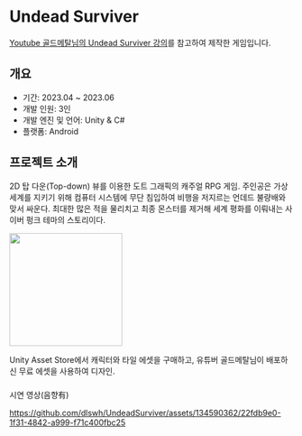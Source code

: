 # Undead Surviver

[Youtube 골드메탈님의 Undead Surviver 강의](https://www.youtube.com/watch?v=MmW166cHj54&list=PLO-mt5Iu5TeZF8xMHqtT_DhAPKmjF6i3x)를 참고하여 제작한 게임입니다. 

## 개요
- 기간: 2023.04 ~ 2023.06
- 개발 인원: 3인
- 개발 엔진 및 언어: Unity & C#
- 플랫폼: Android
  

## 프로젝트 소개
2D 탑 다운(Top-down) 뷰를 이용한 도트 그래픽의 캐주얼 RPG 게임.  주인공은 가상 세계를 지키기 위해  컴퓨터 시스템에 무단 침입하여 비행을 저지르는 언데드 불량배와 맞서 싸운다. 최대한 많은 적을 물리치고 최종 몬스터를 제거해 세계 평화를 이뤄내는 사이버 펑크 테마의 스토리이다.

<img src = "https://github.com/dlswh/UndeadSurviver/assets/134590362/03b0f942-a39e-49db-a8ab-4e545f5f0586.png" width = "200" height = "200">

Unity Asset Store에서 캐릭터와 타일 에셋을 구매하고, 유튜버 골드메탈님이 배포하신 무료 에셋을 사용하여 디자인. 


###
시연 영상(음향有)

https://github.com/dlswh/UndeadSurviver/assets/134590362/22fdb9e0-1f31-4842-a999-f71c400fbc25

